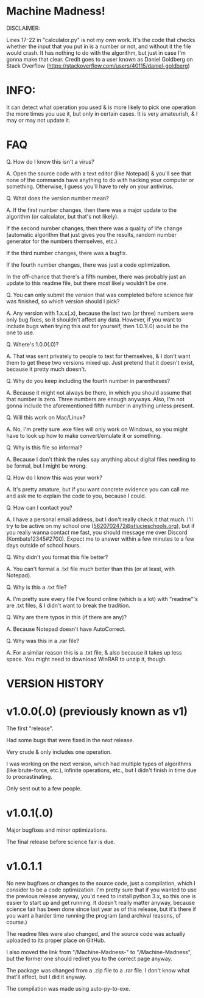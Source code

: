 # Machine Madness!
DISCLAIMER:

Lines 17-22 in "calculator.py" is not my own work. It's the code that checks whether the input that you put in is a number or not, and without it the file would crash.
It has nothing to do with the algorithm, but just in case I'm gonna make that clear.
Credit goes to a user known as Daniel Goldberg on Stack Overflow (https://stackoverflow.com/users/40115/daniel-goldberg)

# INFO:
It can detect what operation you used & is more likely to pick one operation the more times you use it, but only in certain cases. It is very amateurish, & I may or may not update it.

# FAQ
Q. How do I know this isn't a virus?

A. Open the source code with a text editor (like Notepad) & you'll see that none of the commands have anything to do with hacking your computer or something. Otherwise, I guess you'll have to rely on your antivirus.


Q. What does the version number mean?

A. If the first number changes, then there was a major update to the algorithm (or calculator, but that's not likely).

If the second number changes, then there was a quality of life change (automatic algorithm that just gives you the results, random number generator for the numbers themselves, etc.)

If the third number changes, there was a bugfix.

If the fourth number changes, there was just a code optimization.

In the off-chance that there's a fifth number, there was probably just an update to this readme file, but there most likely wouldn't be one.


Q. You can only submit the version that was completed before science fair was finished, so which version should I pick?

A. Any version with 1.x.x(.x), because the last two (or three) numbers were only bug fixes, so it shouldn't affect any data.
However, if you want to include bugs when trying this out for yourself, then 1.0.1(.0) would be the one to use.


Q. Where's 1.0.0(.0)?

A. That was sent privately to people to test for themselves, & I don't want them to get these two versions mixed up. Just pretend that it doesn't exist, because it pretty much doesn't.


Q. Why do you keep including the fourth number in parentheses?

A. Because it might not always be there, in which you should assume that that number is zero. Three numbers are enough anyways.
Also, I'm not gonna include the aforementioned fifth number in anything unless present.


Q. Will this work on Mac/Linux?

A. No, I'm pretty sure .exe files will only work on Windows, so you might have to look up how to make convert/emulate it or something.


Q. Why is this file so informal?

A. Because I don't think the rules say anything about digital files needing to be formal, but I might be wrong.


Q. How do I know this was your work?

A. It's pretty amature, but if you want concrete evidence you can call me and ask me to explain the code to you, because I could.


Q. How can I contact you?

A. I have a personal email address, but I don't really check it that much.
I'll try to be active on my school one (5620702472@stlucieschools.org), but if you really wanna contact me fast, you should message me over Discord (Kombats12345#2700). Expect me to answer within a few minutes to a few days outside of school hours.


Q. Why didn't you format this file better?

A. You can't format a .txt file much better than this (or at least, with Notepad).


Q. Why is this a .txt file?

A. I'm pretty sure every file I've found online (which is a lot) with "readme"'s are .txt files, & I didn't want to break the tradition.


Q. Why are there typos in this (if there are any)?

A. Because Notepad doesn't have AutoCorrect.


Q. Why was this in a .rar file?

A. For a similar reason this is a .txt file, & also because it takes up less space. You might need to download WinRAR to unzip it, though.


# VERSION HISTORY

# v1.0.0(.0) (previously known as v1)
The first "release".

Had some bugs that were fixed in the next release.

Very crude & only includes one operation.

I was working on the next version, which had multiple types of algorithms (like brute-force, etc.), infinite operations, etc., but I didn't finish in time due to procrastinating.

Only sent out to a few people.


# v1.0.1(.0)
Major bugfixes and minor optimizations.

The final release before science fair is due.

# v1.0.1.1
No new bugfixes or changes to the source code, just a compilation, which I consider to be a code optimization. I'm pretty sure that if you wanted to use the previous release anyway, you'd need to install python 3.x, so this one is easier to start up and get running. It doesn't really matter anyway, because science fair has been done since last year as of this release, but it's there if you want a harder time running the program (and archival reasons, of course.)

The readme files were also changed, and the source code was actually uploaded to its proper place on GitHub.

I also moved the link from "/Machine-Madness-" to "/Machine-Madness", but the former one should rediret you to the correct page anyway.

The package was changed from a .zip file to a .rar file. I don't know what that'll affect, but I did it anyway.

The compilation was made using auto-py-to-exe.
